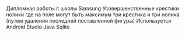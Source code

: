 Дипломная работы it школы Samsung 
Усовершенственные крестики нолики где на поле могут быть максимум три крестика и три нолика (путем удаления последней поставленной фигуры)
Используется Android Studio Java Sqlite 
